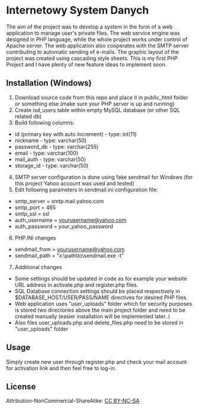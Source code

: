 # Internetowy System Danych

The aim of the project was to develop a system in the form of a web application to manage user's private files. The web service engine was designed in PHP language, while the whole project works under control of Apache server. The web application also cooperates with the SMTP server contributing to automatic sending of e-mails. The graphic layout of the project was created using cascading style sheets.
This is my first PHP Project and I have plenty of new feature ideas to implement soon.

## Installation (Windows)

1. Download source code from this repo and place it in public_html folder or something else (make sure your PHP server is up and running)
2. Create isd_users table within empty MySQL database (or other SQL related db)
3. Build following columns: 

- id (primary key with auto increment) - type: int(11)
- nickname - type: varchar(50)
- password_db - type: varchar(255)
- email - type: varchar(100)
- mail_auth - type: varchar(50)
- storage_id - type: varchar(50)

4. SMTP server configuration is done using fake sendmail for Windows (for this project Yahoo account was used and tested)
5. Edit following parameters in sendmail.ini configuration file:
- smtp_server = smtp.mail.yahoo.com
- smtp_port = 465
- smtp_ssl = ssl
- auth_username = yourusername@yahoo.com
- auth_password = your_yahoo_password

6. PHP.INI changes

- sendmail_from = yourusername@yahoo.com
- sendmail_path = "x:\path\to\sendmail.exe -t"

7. Additional changes
- Some settings should be updated in code as for example your website URL address in activate.php and register.php files.
- SQL Database connection settings should be placed respectively in $DATABASE_HOST/USER/PASS/NAME directives for desired PHP files.
- Web application uses "user_uploads" folder which for security purposes is stored two directories above the main project folder and need to be created manually (easier installation will be implemented later..) 
- Also files user_uploads.php and delete_files.php need to be stored in "user_uploads" folder


## Usage

Simply create new user through register.php and check your mail account for activation link  and then feel free to log-in.

## License
Attribution-NonCommercial-ShareAlike:
[CC BY-NC-SA](https://creativecommons.org/licenses/by-nc-sa/4.0/legalcode)
